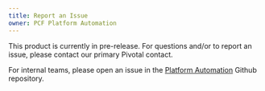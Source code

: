 ```yaml
---
title: Report an Issue
owner: PCF Platform Automation
---
```


This product is currently in pre-release. For questions and/or to report an
issue, please contact our primary Pivotal contact.

For internal teams, please open an issue in the [Platform Automation](https://github.com/pivotal/platform-automation) Github repository.
